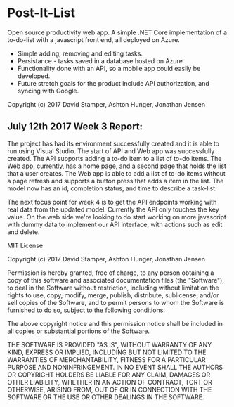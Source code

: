 # Post-It-List
Open source productivity web app. A simple .NET Core implementation of a to-do-list with a javascript front end, all deployed on Azure.
* Simple adding, removing and editing tasks.
* Persistance - tasks saved in a database hosted on Azure.
* Functionality done with an API, so a mobile app could easily be developed.
* Future stretch goals for the product include API authorization, and syncing with Google.

Copyright (c) 2017 David Stamper, Ashton Hunger, Jonathan Jensen


## July 12th 2017 Week 3 Report:

The project has had its environment successfully created and it is able to run using Visual Studio. The start of API and Web app
was successfully created. The API supports adding a to-do item to a list of to-do items. The Web app, currently, has a home page, and a
second page that holds the list that a user creates. The Web app is able to add a list of to-do items without a page refresh and 
supports a button press that adds a item in the list. The model now has an id, completion status, and time to describe a task-list. 

The next focus point for week 4 is to get the API endpoints working with real data from the updated model. Currently the API only touches the key value. On the web side we're looking to do start working on more javascript with dummy data to implement our API interface, with actions such as edit and delete.


MIT License

Copyright (c) 2017 David Stamper, Ashton Hunger, Jonathan Jensen

Permission is hereby granted, free of charge, to any person obtaining a copy
of this software and associated documentation files (the "Software"), to deal
in the Software without restriction, including without limitation the rights
to use, copy, modify, merge, publish, distribute, sublicense, and/or sell
copies of the Software, and to permit persons to whom the Software is
furnished to do so, subject to the following conditions:

The above copyright notice and this permission notice shall be included in all
copies or substantial portions of the Software.

THE SOFTWARE IS PROVIDED "AS IS", WITHOUT WARRANTY OF ANY KIND, EXPRESS OR
IMPLIED, INCLUDING BUT NOT LIMITED TO THE WARRANTIES OF MERCHANTABILITY,
FITNESS FOR A PARTICULAR PURPOSE AND NONINFRINGEMENT. IN NO EVENT SHALL THE
AUTHORS OR COPYRIGHT HOLDERS BE LIABLE FOR ANY CLAIM, DAMAGES OR OTHER
LIABILITY, WHETHER IN AN ACTION OF CONTRACT, TORT OR OTHERWISE, ARISING FROM,
OUT OF OR IN CONNECTION WITH THE SOFTWARE OR THE USE OR OTHER DEALINGS IN THE
SOFTWARE.
